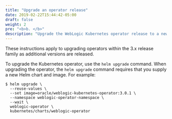 ```yaml
---
title: "Upgrade an operator release"
date: 2019-02-22T15:44:42-05:00
draft: false
weight: 2
pre: "<b>b. </b>"
description: "Upgrade the WebLogic Kubernetes operator release to a newer version."
---
```


These instructions apply to upgrading operators within the 3.x release family
as additional versions are released.

To upgrade the Kubernetes operator, use the `helm upgrade` command. When upgrading the operator,
the `helm upgrade` command requires that you supply a new Helm chart and image. For example:

```
$ helm upgrade \
  --reuse-values \
  --set image=oracle/weblogic-kubernetes-operator:3.0.1 \
  --namespace weblogic-operator-namespace \
  --wait \
  weblogic-operator \
  kubernetes/charts/weblogic-operator
```
